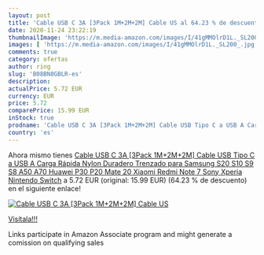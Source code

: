 ```yaml
---
layout: post
title: 'Cable USB C 3A [3Pack 1M+2M+2M] Cable US al 64.23 % de descuento'
date: 2020-11-24 23:22:19
thumbnailImage: 'https://m.media-amazon.com/images/I/41gMMOlrD1L._SL200_.jpg'
images: [ 'https://m.media-amazon.com/images/I/41gMMOlrD1L._SL200_.jpg' ]
comments: true
category: ofertas
author: ring
slug: 'B08BN8GBLR-es'
description:
actualPrice: 5.72 EUR
currency: EUR
price: 5.72
comparePrice: 15.99 EUR
inStock: true
prodname: 'Cable USB C 3A [3Pack 1M+2M+2M] Cable USB Tipo C a USB A Carga Rápida Nylon Duradero Trenzado para Samsung S20 S10 S9 S8 A50 A70 Huawei P30 P20 Mate 20 Xiaomi Redmi Note 7 Sony Xperia Nintendo Switch'
country: 'es'
---
```


Ahora mismo tienes [Cable USB C 3A [3Pack 1M+2M+2M] Cable USB Tipo C a USB A Carga Rápida Nylon Duradero Trenzado para Samsung S20 S10 S9 S8 A50 A70 Huawei P30 P20 Mate 20 Xiaomi Redmi Note 7 Sony Xperia Nintendo Switch](https://www.amazon.es/dp/B08BN8GBLR/?tag=tolees-21) a 5.72 EUR (original: 15.99 EUR) (64.23 %  de descuento) en el siguiente enlace!

[![Cable USB C 3A [3Pack 1M+2M+2M] Cable US](https://m.media-amazon.com/images/I/41gMMOlrD1L._SL200_.jpg)](https://www.amazon.es/dp/B08BN8GBLR/?tag=tolees-21)

[Visítala!!!](https://www.amazon.es/dp/B08BN8GBLR/?tag=tolees-21)

Links participate in Amazon Associate program and might generate a comission on qualifying sales
